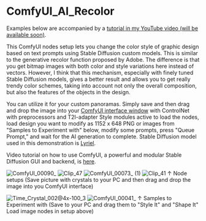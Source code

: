 # ComfyUI_AI_Recolor
Examples below are accompanied by a [tutorial in my YouTube video (will be available soon)](https://youtu.be/c54HtMDZ_X4).

This ComfyUI nodes setup lets you change the color style of graphic design based on text prompts using Stable Diffusion custom models. This is similar to the generative recolor function proposed by Adobe. The difference is that you get bitmap images with  both color and style variations here instead of vectors. However, I think that this mechanism, especially with finely tuned Stable Diffusion models, gives a better result and allows you to get really trendy color schemes, taking into account not only the overall composition, but also the features of the objects in the design.

You can utilize it for your custom panoramas. Simply save and then drag and drop the image into your [ComfyUI interface window](https://github.com/comfyanonymous/ComfyUI) with ControlNet with preprocessors and T2I-adapter Style modules active to load the nodes, load design you want to modify as 1152 x 648 PNG or images from "Samples to Experiment with" below, modify some prompts, press "Queue Prompt," and wait for the AI generation to complete. Stable Diffusion model used in this demonstration is [Lyriel](https://civitai.com/models/22922/lyriel?modelVersionId=72396).

Video tutorial on how to use ComfyUI, a powerful and modular Stable Diffusion GUI and backend, is [here](https://youtu.be/Ij8k6mBgL3o).

![ComfyUI_00090_](https://github.com/atdigit/ComfyUI_AI_Recolor/assets/105158639/86fed4be-6f20-4f90-ba86-e92063600aad)
![Clip_47](https://github.com/atdigit/ComfyUI_AI_Recolor/assets/105158639/1ff85190-b4c4-4405-8874-c51baacb6b3e)
![ComfyUI_00073_ (1)](https://github.com/atdigit/ComfyUI_AI_Recolor/assets/105158639/6ad8fa17-2b68-44ba-9b0c-9e1e946d184b)
![Clip_41](https://github.com/atdigit/ComfyUI_AI_Recolor/assets/105158639/699a248f-64aa-4715-a3d5-6e97e6abd349)
↑ Node setups (Save picture with crystals to your PC and then drag and drop the image into you ComfyUI interface)

![Time_Crystal_002@4x-100_3](https://github.com/atdigit/ComfyUI_AI_Recolor/assets/105158639/ef838614-38b6-4f26-b38b-4b0902f2ad78)
![ComfyUI_00041_](https://github.com/atdigit/ComfyUI_AI_Recolor/assets/105158639/7ae9a653-b339-4f12-be51-9cfc763ebd89)
↑ Samples to Experiment with (Save to your PC and drag them to "Style It" and "Shape It" Load image nodes in setup above)

